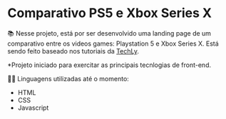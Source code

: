 # Comparativo PS5 e Xbox Series X

 📚 Nesse projeto, está por ser desenvolvido uma landing page de um comparativo entre os videos games: Playstation 5 e Xbox Series X. Está sendo feito baseado nos tutoriais da [TechLy](https://www.youtube.com/channel/UC3rU2a5u_XPup2M3vOjUjkg/videos).

 *Projeto iniciado para exercitar as principais tecnlogias de front-end.

👩‍💻 Linguagens utilizadas até o momento:
* HTML
* CSS
* Javascript
